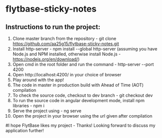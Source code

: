 # flytbase-sticky-notes
## Instructions to run the project:
1. Clone master branch from the repository - git clone https://github.com/aa25g15/flytbase-sticky-notes.git 
2. Install http-server - npm install --global http-server (assuming you have Node.js and NPM installed, otherwise install Node.js - https://nodejs.org/en/download/)
3. Open cmd in the root folder and run the command - http-server --port 4200
4. Open http://localhost:4200/ in your choice of browser
5. Play around with the app!
6. The code in master in production build with Ahead of Time (AOT) compilation
7. To check the source code, checkout to dev branch - git checkout dev
8. To run the source code in angular development mode, install npm libraries - npm i
9. Serve the project using - ng serve
10. Open the project in your browser using the url given after compilation

#I hope FlytBase likes my project - Thanks! Looking forward to discuss my application further!

